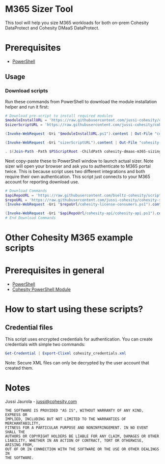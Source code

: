 # M365 Sizer Tool

This tool will help you size M365 workloads for both on-prem Cohesity DataProtect and Cohesity DMaaS DataProtect. 

# Prerequisites

* [PowerShell](https://aka.ms/getps6)

## Usage

### Download scripts

Run these commands from PowerShell to download the module installation helper and run it first:

```powershell
# Download pre-script to install required modules
$moduleInstallURL = 'https://raw.githubusercontent.com/jussi-cohesity/cohesity-scripts/master/M365/cohesity-dmaas-m365-sizing-preregs.ps1'
$sizerScriptURL = 'https://raw.githubusercontent.com/jussi-cohesity/cohesity-scripts/master/M365/cohesity-dmaas-m365-sizing.ps1'

(Invoke-WebRequest -Uri "$moduleInstallURL.ps1").content | Out-File "cohesity-dmaas-m365-sizing-preregs.ps1"; (Get-Content "cohesity-dmaas-m365-sizing-preregs.ps1") | Set-Content "cohesity-dmaas-m365-sizing-preregs.ps1"

(Invoke-WebRequest -Uri "sizerScriptURL").content | Out-File "cohesity-dmaas-m365-sizing.ps1"; (Get-Content "ccohesity-dmaas-m365-sizing.ps1") | Set-Content "cohesity-dmaas-m365-sizing.ps1"

. $(Join-Path -Path $PSScriptRoot -ChildPath cohesity-dmaas-m365-sizing-preregs.ps1)
```

Next copy-paste these to PowerShell window to launch actual sizer. Note sizer will open your browser and ask you to authenticate to M365 portal twice. This is because script uses two different integrations and both require their own authentication. This script just connects to your M365 account for reporting download use.

```powershell
# Download Commands
$apiRepoURL = 'https://raw.githubusercontent.com/bseltz-cohesity/scripts/master/powershell'
$repoURL = 'https://raw.githubusercontent.com/jussi-cohesity/cohesity-scripts/master/reporting/cohesity-license-consumers'
(Invoke-WebRequest -Uri "$repoUrl/cohesity-license-consumers.ps1").content | Out-File "cohesity-license-consumers.ps1"; (Get-Content "cohesity-license-consumers.ps1") | Set-Content "cohesity-license-consumers.ps1"

(Invoke-WebRequest -Uri "$apiRepoUrl/cohesity-api/cohesity-api.ps1").content | Out-File cohesity-api.ps1; (Get-Content cohesity-api.ps1) | Set-Content cohesity-api.ps1
# End Download Commands
```

# Other Cohesity M365 example scripts

# Prerequisites in general 

* [PowerShell](https://aka.ms/getps6)
* [Cohesity PowerShell Module](https://cohesity.github.io/cohesity-powershell-module/#/)

# How to start using these scripts? 

## Credential files

This script uses encrypted credentials for authentication. You can create credentials with simple two commands:

```PowerShell
Get-Credential | Export-Clixml cohesity_credentials.xml
```

Note: Secure XML files can only be decrypted by the user account that created them.

# Notes
Jussi Jaurola - <jussi@cohesity.com>
```
THE SOFTWARE IS PROVIDED "AS IS", WITHOUT WARRANTY OF ANY KIND, EXPRESS OR
IMPLIED, INCLUDING BUT NOT LIMITED TO THE WARRANTIES OF MERCHANTABILITY,
FITNESS FOR A PARTICULAR PURPOSE AND NONINFRINGEMENT. IN NO EVENT SHALL THE
AUTHORS OR COPYRIGHT HOLDERS BE LIABLE FOR ANY CLAIM, DAMAGES OR OTHER
LIABILITY, WHETHER IN AN ACTION OF CONTRACT, TORT OR OTHERWISE, ARISING FROM,
OUT OF OR IN CONNECTION WITH THE SOFTWARE OR THE USE OR OTHER DEALINGS IN
THE SOFTWARE.
```
